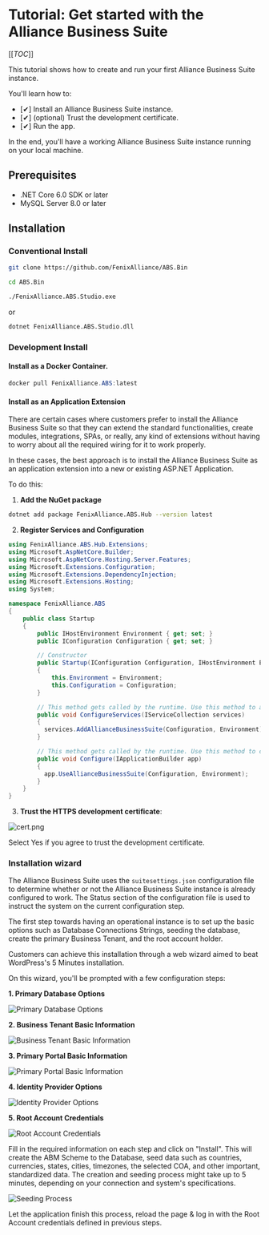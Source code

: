 # Tutorial: Get started with the Alliance Business Suite

[[_TOC_]]


This tutorial shows how to create and run your first Alliance Business Suite instance.

You'll learn how to:

- [✔] Install an Alliance Business Suite instance.
- [✔] (optional) Trust the development certificate.
- [✔] Run the app.

In the end, you'll have a working Alliance Business Suite instance running on your local machine.

## Prerequisites

- .NET Core 6.0 SDK or later
- MySQL Server 8.0 or later

## Installation



### Conventional Install

``` sh
git clone https://github.com/FenixAlliance/ABS.Bin
```
``` sh
cd ABS.Bin
```
```sh
./FenixAlliance.ABS.Studio.exe
```
or
```sh
dotnet FenixAlliance.ABS.Studio.dll
```

### Development Install


#### Install as a Docker Container.

```powershell
docker pull FenixAlliance.ABS:latest
```

#### Install as an Application Extension

There are certain cases where customers prefer to install the Alliance Business Suite so that they can extend the standard functionalities, create modules, integrations, SPAs, or really, any kind of extensions without having to worry about all the required wiring for it to work properly.


In these cases, the best approach is to install the Alliance Business Suite as an application extension into a new or existing ASP.NET Application.

To do this:

1. **Add the NuGet package**

```sh
dotnet add package FenixAlliance.ABS.Hub --version latest
```

2. **Register Services and Configuration**

```cs
using FenixAlliance.ABS.Hub.Extensions;
using Microsoft.AspNetCore.Builder;
using Microsoft.AspNetCore.Hosting.Server.Features;
using Microsoft.Extensions.Configuration;
using Microsoft.Extensions.DependencyInjection;
using Microsoft.Extensions.Hosting;
using System;

namespace FenixAlliance.ABS
{
    public class Startup
    {
        public IHostEnvironment Environment { get; set; }
        public IConfiguration Configuration { get; set; }

        // Constructor
        public Startup(IConfiguration Configuration, IHostEnvironment Environment)
        {
            this.Environment = Environment;
            this.Configuration = Configuration;
        }

        // This method gets called by the runtime. Use this method to add services to the container.
        public void ConfigureServices(IServiceCollection services)
        {
          services.AddAllianceBusinessSuite(Configuration, Environment);
        }

        // This method gets called by the runtime. Use this method to configure the HTTP request pipeline.
        public void Configure(IApplicationBuilder app)
        {
          app.UseAllianceBusinessSuite(Configuration, Environment);
        }
    }
}
```

3. **Trust the HTTPS development certificate**:

![cert.png](/.attachments/cert-55b026f6-2aae-45a7-837b-491015fb5dca.png)

Select Yes if you agree to trust the development certificate.

### Installation wizard
The Alliance Business Suite uses the `suitesettings.json` configuration file to determine whether or not the Alliance Business Suite instance is already configured to work. The Status section of the configuration file is used to instruct the system on the current configuration step.

The first step towards having an operational instance is to set up the basic options such as Database Connections Strings, seeding the database, create the primary Business Tenant, and the root account holder.

Customers can achieve this installation through a web wizard aimed to beat WordPress's 5 Minutes installation.


On this wizard, you'll be prompted with a few configuration steps:

**1. Primary Database Options**

![Primary Database Options](/.attachments/image-1225dbea-223d-42dd-ac65-cd6cd3c6305a.png)

**2. Business Tenant Basic Information**

![Business Tenant Basic Information](/.attachments/image-c187a4ce-806b-43bd-a9f4-78537123f237.png)

**3. Primary Portal Basic Information**

![Primary Portal Basic Information](/.attachments/image-f629e01c-1650-432b-bf92-389c31f8a960.png)

**4. Identity Provider Options**

![Identity Provider Options](/.attachments/image-b29e9ac0-67d6-497d-8e13-75904b9a00c9.png)

**5. Root Account Credentials**

![Root Account Credentials](/.attachments/image-331f6185-4104-4ac6-ac37-d66477a6275b.png)

Fill in the required information on each step and click on "Install". This will create the ABM Scheme to the Database, seed data such as countries, currencies, states, cities, timezones, the selected COA, and other important, standardized data. The creation and seeding process might take up to 5 minutes, depending on your connection and system's specifications.

![Seeding Process](/.attachments/image-9a7225cf-ba75-4625-ba1c-64a0289c4755.png)

Let the application finish this process, reload the page & log in with the Root Account credentials defined in previous steps.